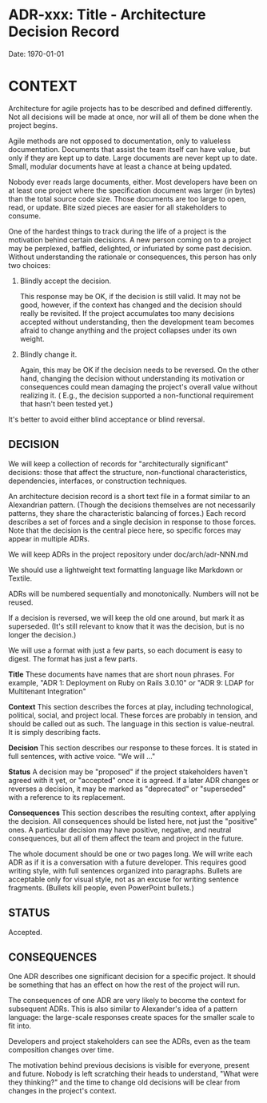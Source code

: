 # ADR-xxx: Title - Architecture Decision Record

Date: 1970-01-01

# CONTEXT

Architecture for agile projects has to be described and defined differently. Not all decisions will be made at once, nor
will all of them be done when the project begins.

Agile methods are not opposed to documentation, only to valueless documentation. Documents that assist the team itself
can have value, but only if they are kept up to date. Large documents are never kept up to date. Small, modular
documents have at least a chance at being updated.

Nobody ever reads large documents, either. Most developers have been on at least one project where the specification
document was larger (in bytes) than the total source code size. Those documents are too large to open, read, or update.
Bite sized pieces are easier for all stakeholders to consume.

One of the hardest things to track during the life of a project is the motivation behind certain decisions. A new person
coming on to a project may be perplexed, baffled, delighted, or infuriated by some past decision. Without understanding
the rationale or consequences, this person has only two choices:

<ol>
<li>
Blindly accept the decision.

This response may be OK, if the decision is still valid. It may not be good, however, if the context has changed and the
decision should really be revisited. If the project accumulates too many decisions accepted without understanding, then
the development team becomes afraid to change anything and the project collapses under its own weight.
</li>
<li>
Blindly change it.

Again, this may be OK if the decision needs to be reversed. On the other hand, changing the decision without
understanding its motivation or consequences could mean damaging the project's overall value without realizing it. (
E.g., the decision supported a non-functional requirement that hasn't been tested yet.)
</li>
</ol>

It's better to avoid either blind acceptance or blind reversal.

## DECISION

We will keep a collection of records for "architecturally significant" decisions: those that affect the structure,
non-functional characteristics, dependencies, interfaces, or construction techniques.

An architecture decision record is a short text file in a format similar to an Alexandrian pattern. (Though the
decisions themselves are not necessarily patterns, they share the characteristic balancing of forces.) Each record
describes a set of forces and a single decision in response to those forces. Note that the decision is the central piece
here, so specific forces may appear in multiple ADRs.

We will keep ADRs in the project repository under doc/arch/adr-NNN.md

We should use a lightweight text formatting language like Markdown or Textile.

ADRs will be numbered sequentially and monotonically. Numbers will not be reused.

If a decision is reversed, we will keep the old one around, but mark it as superseded. (It's still relevant to know that
it was the decision, but is no longer the decision.)

We will use a format with just a few parts, so each document is easy to digest. The format has just a few parts.

**Title** These documents have names that are short noun phrases. For example, "ADR 1: Deployment on Ruby on Rails
3.0.10"
or "ADR 9: LDAP for Multitenant Integration"

**Context** This section describes the forces at play, including technological, political, social, and project local.
These forces are probably in tension, and should be called out as such. The language in this section is value-neutral.
It is simply describing facts.

**Decision** This section describes our response to these forces. It is stated in full sentences, with active voice. "We
will …"

**Status** A decision may be "proposed" if the project stakeholders haven't agreed with it yet, or "accepted" once it is
agreed. If a later ADR changes or reverses a decision, it may be marked as "deprecated" or "superseded" with a reference
to its replacement.

**Consequences** This section describes the resulting context, after applying the decision. All consequences should be
listed here, not just the "positive" ones. A particular decision may have positive, negative, and neutral consequences,
but all of them affect the team and project in the future.

The whole document should be one or two pages long. We will write each ADR as if it is a conversation with a future
developer. This requires good writing style, with full sentences organized into paragraphs. Bullets are acceptable only
for visual style, not as an excuse for writing sentence fragments. (Bullets kill people, even PowerPoint bullets.)

## STATUS

Accepted.

## CONSEQUENCES

One ADR describes one significant decision for a specific project. It should be something that has an effect on how the
rest of the project will run.

The consequences of one ADR are very likely to become the context for subsequent ADRs. This is also similar to
Alexander's idea of a pattern language: the large-scale responses create spaces for the smaller scale to fit into.

Developers and project stakeholders can see the ADRs, even as the team composition changes over time.

The motivation behind previous decisions is visible for everyone, present and future. Nobody is left scratching their
heads to understand, "What were they thinking?" and the time to change old decisions will be clear from changes in the
project's context.